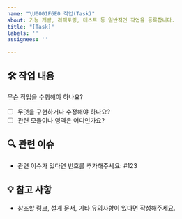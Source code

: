 ```yaml
---
name: "\U0001F6E0 작업(Task)"
about: 기능 개발, 리팩토링, 테스트 등 일반적인 작업을 등록합니다.
title: "[Task]"
labels: ''
assignees: ''

---
```


## 🛠 작업 내용
무슨 작업을 수행해야 하나요?

- [ ] 무엇을 구현하거나 수정해야 하나요?
- [ ] 관련 모듈이나 영역은 어디인가요?

## 🔍 관련 이슈
- 관련 이슈가 있다면 번호를 추가해주세요: #123

## 💡 참고 사항
- 참조할 링크, 설계 문서, 기타 유의사항이 있다면 작성해주세요.
